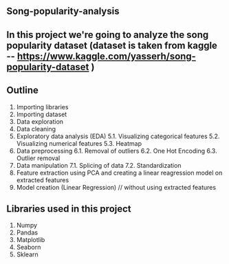 ## Song-popularity-analysis

## In this project we're going to analyze the song popularity dataset (dataset is taken from kaggle -- https://www.kaggle.com/yasserh/song-popularity-dataset )

## Outline
1. Importing libraries
2. Importing dataset
3. Data exploration
4. Data cleaning
5. Exploratory data analysis (EDA)
   5.1. Visualizing categorical features
   5.2. Visualizing numerical features
   5.3. Heatmap
6. Data preprocessing
   6.1. Removal of outliers
   6.2. One Hot Encoding
   6.3. Outlier removal
7. Data manipulation
   7.1. Splicing of data
   7.2. Standardization
8. Feature extraction using PCA and creating a linear reagression model on extracted features
9. Model creation (Linear Regression) // without using extracted features

## Libraries used in this project
1. Numpy
2. Pandas
3. Matplotlib
4. Seaborn
5. Sklearn
